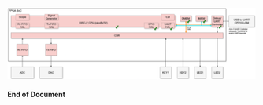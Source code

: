 <p align="center">
  <img width=900 src="0.doc/uberClock-miniac-Architecture.png">
</p> 

#### End of Document

